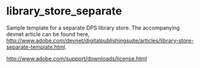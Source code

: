 library_store_separate
======================

Sample template for a separate DPS library store. The accompanying devnet article can be found here, http://www.adobe.com/devnet/digitalpublishingsuite/articles/library-store-separate-template.html.

http://www.adobe.com/support/downloads/license.html
